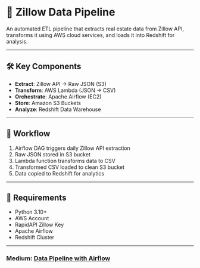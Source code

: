 # 🏡 Zillow Data Pipeline

An automated ETL pipeline that extracts real estate data from Zillow API, transforms it using AWS cloud services, and loads it into Redshift for analysis.

---

## 🛠️ Key Components
- **Extract**: Zillow API → Raw JSON (S3)
- **Transform**: AWS Lambda (JSON → CSV)
- **Orchestrate**: Apache Airflow (EC2)
- **Store**: Amazon S3 Buckets
- **Analyze**: Redshift Data Warehouse

---

## 🔄 Workflow
1. Airflow DAG triggers daily Zillow API extraction
2. Raw JSON stored in S3 bucket
3. Lambda function transforms data to CSV
4. Transformed CSV loaded to clean S3 bucket
5. Data copied to Redshift for analytics

---

## 🔧 Requirements
- Python 3.10+
- AWS Account
- RapidAPI Zillow Key
- Apache Airflow
- Redshift Cluster

---

### Medium: [Data Pipeline with Airflow](https://medium.com/@husainridwan/from-zillow-api-to-redshift-automating-a-data-pipeline-with-airflow-aws-5412355b2467)
